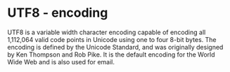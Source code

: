 # UTF8 - encoding

UTF8 is a variable width character encoding capable of encoding all 1,112,064 valid code points in Unicode using one to four 8-bit bytes. The encoding is defined by the Unicode Standard, and was originally designed by Ken Thompson and Rob Pike. It is the default encoding for the World Wide Web and is also used for email.